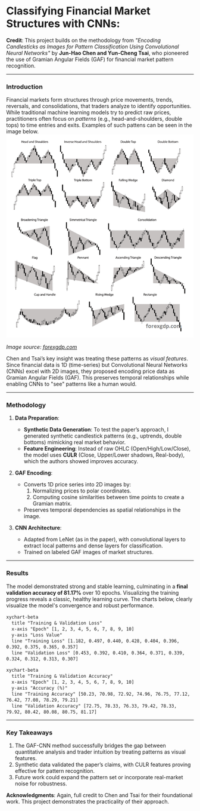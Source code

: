 # Classifying Financial Market Structures with CNNs:
**Credit**: This project builds on the methodology from *"Encoding Candlesticks as Images for Pattern Classification Using Convolutional Neural Networks"* by **Jun-Hao Chen and Yun-Cheng Tsai**, who pioneered the use of Gramian Angular Fields (GAF) for financial market pattern recognition.

---

### **Introduction**
Financial markets form structures through price movements, trends, reversals, and consolidations, that traders analyze to identify opportunities. While traditional machine learning models try to predict raw prices, practitioners often focus on *patterns* (e.g., head-and-shoulders, double tops) to time entries and exits. Examples of such pattens can be seen in the image below.
![A collection of technical analysis chart patterns](image.png)

*Image source: [forexgdp.com](https://www.forexgdp.com/learn/chart-patterns/)*

Chen and Tsai’s key insight was treating these patterns as *visual features*. Since financial data is 1D (time-series) but Convolutional Neural Networks (CNNs) excel with 2D images, they proposed encoding price data as Gramian Angular Fields (GAF). This preserves temporal relationships while enabling CNNs to "see" patterns like a human would.

---

### **Methodology**
1. **Data Preparation**:
    - **Synthetic Data Generation**: To test the paper’s approach, I generated synthetic candlestick patterns (e.g., uptrends, double bottoms) mimicking real market behavior.
    - **Feature Engineering**: Instead of raw OHLC (Open/High/Low/Close), the model uses **CULR** (Close, Upper/Lower shadows, Real-body), which the authors showed improves accuracy.

2. **GAF Encoding**:
    - Converts 1D price series into 2D images by:
        1. Normalizing prices to polar coordinates.
        2. Computing cosine similarities between time points to create a Gramian matrix.
    - Preserves temporal dependencies as spatial relationships in the image.

3. **CNN Architecture**:
    - Adapted from LeNet (as in the paper), with convolutional layers to extract local patterns and dense layers for classification.
    - Trained on labeled GAF images of market structures.

---

### **Results**
The model demonstrated strong and stable learning, culminating in a **final validation accuracy of 81.17%** over 10 epochs. Visualizing the training progress reveals a classic, healthy learning curve. The charts below, clearly visualize the model's convergence and robust performance.

```mermaid
xychart-beta
  title "Training & Validation Loss"
  x-axis "Epoch" [1, 2, 3, 4, 5, 6, 7, 8, 9, 10]
  y-axis "Loss Value"
  line "Training Loss" [1.182, 0.497, 0.440, 0.428, 0.404, 0.396, 0.392, 0.375, 0.365, 0.357]
  line "Validation Loss" [0.453, 0.392, 0.410, 0.364, 0.371, 0.339, 0.324, 0.312, 0.313, 0.307]
```

```mermaid
xychart-beta
  title "Training & Validation Accuracy"
  x-axis "Epoch" [1, 2, 3, 4, 5, 6, 7, 8, 9, 10]
  y-axis "Accuracy (%)"
  line "Training Accuracy" [50.23, 70.98, 72.92, 74.96, 76.75, 77.12, 76.42, 77.08, 78.29, 79.21]
  line "Validation Accuracy" [72.75, 78.33, 76.33, 79.42, 78.33, 79.92, 80.42, 80.08, 80.75, 81.17]

```
---

### **Key Takeaways**
1. The GAF-CNN method successfully bridges the gap between quantitative analysis and trader intuition by treating patterns as visual features.
2. Synthetic data validated the paper’s claims, with CULR features proving effective for pattern recognition.
3. Future work could expand the pattern set or incorporate real-market noise for robustness.

**Acknowledgments**: Again, full credit to Chen and Tsai for their foundational work. This project demonstrates the practicality of their approach.